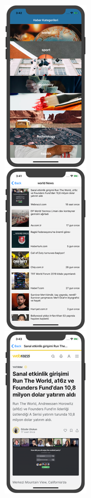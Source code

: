 <img src="https://github.com/mehmetyilmaz0/news/blob/master/pics/category.png?raw=true" width="260">
<img src="https://github.com/mehmetyilmaz0/news/blob/master/pics/list.png?raw=true" width="260">
<img src="https://github.com/mehmetyilmaz0/news/blob/master/pics/detail.png?raw=true" width="260">
